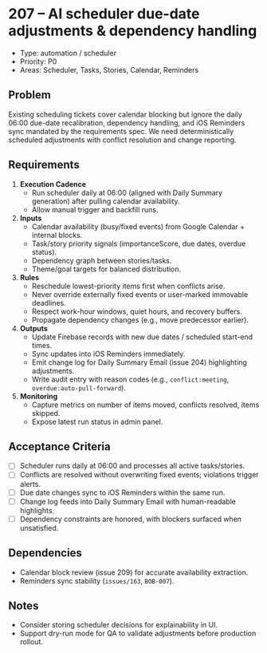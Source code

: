 # 207 – AI scheduler due-date adjustments & dependency handling

- Type: automation / scheduler
- Priority: P0
- Areas: Scheduler, Tasks, Stories, Calendar, Reminders

## Problem
Existing scheduling tickets cover calendar blocking but ignore the daily 06:00 due-date recalibration, dependency handling, and iOS Reminders sync mandated by the requirements spec. We need deterministically scheduled adjustments with conflict resolution and change reporting.

## Requirements
1. **Execution Cadence**
   - Run scheduler daily at 06:00 (aligned with Daily Summary generation) after pulling calendar availability.
   - Allow manual trigger and backfill runs.
2. **Inputs**
   - Calendar availability (busy/fixed events) from Google Calendar + internal blocks.
   - Task/story priority signals (importanceScore, due dates, overdue status).
   - Dependency graph between stories/tasks.
   - Theme/goal targets for balanced distribution.
3. **Rules**
   - Reschedule lowest-priority items first when conflicts arise.
   - Never override externally fixed events or user-marked immovable deadlines.
   - Respect work-hour windows, quiet hours, and recovery buffers.
   - Propagate dependency changes (e.g., move predecessor earlier).
4. **Outputs**
   - Update Firebase records with new due dates / scheduled start-end times.
   - Sync updates into iOS Reminders immediately.
   - Emit change log for Daily Summary Email (issue 204) highlighting adjustments.
   - Write audit entry with reason codes (e.g., `conflict:meeting`, `overdue:auto-pull-forward`).
5. **Monitoring**
   - Capture metrics on number of items moved, conflicts resolved, items skipped.
   - Expose latest run status in admin panel.

## Acceptance Criteria
- [ ] Scheduler runs daily at 06:00 and processes all active tasks/stories.
- [ ] Conflicts are resolved without overwriting fixed events; violations trigger alerts.
- [ ] Due date changes sync to iOS Reminders within the same run.
- [ ] Change log feeds into Daily Summary Email with human-readable highlights.
- [ ] Dependency constraints are honored, with blockers surfaced when unsatisfied.

## Dependencies
- Calendar block review (issue 209) for accurate availability extraction.
- Reminders sync stability (`issues/163`, `BOB-007`).

## Notes
- Consider storing scheduler decisions for explainability in UI.
- Support dry-run mode for QA to validate adjustments before production rollout.
